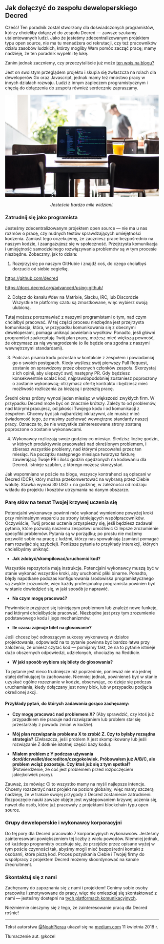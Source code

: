 ## Jak dołączyć do zespołu deweloperskiego Decred

Cześć! Ten poradnik został stworzony dla doświadczonych programistów, którzy chcieliby dołączyć do zespołu Decred — zawsze szukamy utalentowanych ludzi. Jako że jesteśmy zdecentralizowanym projektem typu open source, nie ma tu menadżera od rekrutacji, czy też pracowników działu zasobów ludzkich, którzy mogliby Wam pomóc zacząć pracę; mamy nadzieję, że ten poradnik wypełni tę lukę.

Zanim jednak zaczniemy, czy przeczytaliście już może [ten wpis na blogu?](https://github.com/artikozel/decred-articles/blob/master/Polish/into-polish/decredrecruiting.md)

Jest on swoistym przeglądem projektu i skupia się zwłaszcza na rolach dla deweloperów Go oraz Javascript, jednak mamy też mnóstwo pracy w innych działach rozwoju. Ludzi z innym zapleczem programistycznym i chęcią do dołączenia do zespołu również serdecznie zapraszamy.

![](../../img/howtojoin1.jpeg)
*<p align="center">Jesteście bardzo mile widziani.</p>*

### Zatrudnij się jako programista

Jesteśmy zdecentralizowanym projektem open source — nie ma u nas rozmów o pracę, czy nudnych testów sprawdzających umiejętności kodzenia. Zamiast tego oczekujemy, że zaczniesz prace bezpośrednio na naszym kodzie, i zaangażujesz się w społeczność. Przejrzysta komunikacja i umiejętność samodzielnego rozwiązywania problemów są w tym procesie niezbędne.
Zobaczmy, jak to działa:

1. Rozejrzyj się po naszym GitHubie i znajdź coś, do czego chciałbyś dorzucić od siebie cegiełkę.

 https://github.com/decred

 https://docs.decred.org/advanced/using-github/

2. Dołącz do kanału #dev na Matrixie, Slacku, IRC, lub Discordzie Wszystkie te platformy czatu są zmostkowane, więc wybierz swoją ulubioną.

 Tutaj możesz porozmawiać z naszymi programistami o tym, nad czym chciałbyś pracować. W tej części procesu niezbędna jest przejrzysta komunikacja, która, w przypadku komunikowania się z obecnymi deweloperami, pomaga uniknąć powielania wysiłków. Ponadto, jeśli główni programiści zaakceptują Twój plan pracy, możesz mieć większą pewność, że otrzymasz za nią wynagrodzenie (o ile będzie ona zgodna z naszymi wewnętrznymi standardami).

3. Podczas pisania kodu pozostań w kontakcie z zespołem i powiadamiaj go o swoich postępach. Kiedy wyślesz swój pierwszy Pull Request, zostanie on sprawdzony przez obecnych członków zespołu. Skorzystaj z ich opinii, aby ulepszyć swój następny PR. Gdy będziesz konsekwentnie scalać kod, najprawdopodobniej zostaniesz poproszony o zostanie wykonawcą; otrzymasz ofertę kontraktu i będziesz mieć możliwość rozliczenia za bieżącą i przeszłą pracę.

 Średni okres próbny wynosi jeden miesiąc w większości zwykłych firm. W przypadku Decred może być on znacznie krótszy. Zależy to od problemów, nad którymi pracujesz, od jakości Twojego kodu i od komunikacji z zespołem. Chcemy być jak najbardziej inkluzywni, ale musisz mieć świadomość tego, że musimy zachować wewnętrzne standardy naszej pracy. Oznacza to, że nie wszystkie zainteresowane strony zostaną poproszone o zostanie wykonawcami.

4. Wykonawcy rozliczają swoje godziny co miesiąc. Śledzisz liczbę godzin, w których produktywnie pracowałeś nad określonym problemem, i zbierasz wszystkie problemy, nad którymi pracowałeś przez ten miesiąc. Na początku następnego miesiąca tworzysz fakturę zawierającą Twoje PR i ilość godzin spędzonych na kodowaniu dla Decred. Istnieje szablon, z którego możesz skorzystać.

 Jak wspomniano w poście na blogu, wszyscy kontrahenci są opłacani w Decred (DCR), który można przekonwertować na wybraną przez Ciebie walutę. Stawka wynosi 30 USD + na godzinę, w zależności od rodzaju wkładu do projektu i kosztów utrzymania na danym obszarze.

### Parę słów na temat Twojej krzywej uczenia się

Potencjalni wykonawcy powinni móc wykonać wymienione powyżej kroki przy minimalnym wsparciu ze strony istniejących współpracowników. Oczywiście, Twój proces uczenia przyspieszy się, jeśli będziesz zadawał pytania, które pozwolą naszemu zespołowi umożliwić Ci lepsze zrozumienie specyfiki problemów. Pytania są w porządku; po prostu nie możemy pozwolić sobie na pracę z ludźmi, którzy nas spowalniają (zamiast pomagać nam rozwijać się szybciej). Poniższe pytania to przykłady interakcji, których chcielibyśmy uniknąć:

* **Jak zdobyć/skompilować/uruchomić kod?**

 Wszystkie repozytoria mają instrukcje. Potencjalni wykonawcy muszą być w stanie wykonać wszystkie kroki, aby uruchomić pliki binarne. Ponadto, błędy napotkane podczas konfigurowania środowiska programistycznego są zwykle zrozumiałe, więc każdy profesjonalny programista powinien być w stanie dowiedzieć się, w jaki sposób je naprawić.

* **Na czym mogę pracować?**

 Powinniście przyjrzeć się istniejącym problemom lub znaleźć nowe funkcje, nad którymi chcielibyście pracować. Niezbędne jest przy tym zrozumienie podstawowego kodu i jego mechanizmów.

* **Ile czasu zajmuje bilet na głosowanie?**

 Jeśli chcesz być odnoszącym sukcesy wykonawcą w działce projektowania, odpowiedź na to pytanie powinna być bardzo łatwa przy założeniu, że umiesz czytać kod — pomijamy fakt, że na to pytanie istnieje dużo obszernych odpowiedzi, udzielonych, chociażby na Reddicie.

* **W jaki sposób wybiera się bilety do głosowania?**

 To pytanie jest nieco trudniejsze niż poprzednie, ponieważ nie ma jednej stałej definiującej to zachowanie. Niemniej jednak, powinieneś być w stanie uzyskać ogólne rozeznanie w kodzie, obserwując, co dzieje się podczas uruchamiania, kiedy dołączany jest nowy blok, lub w przypadku podjęcia określonej akcji.

#### Przykłady pytań, do których zadawania gorąco zachęcamy:

* **Czy mogę pracować nad problemem X?** (Aby sprawdzić, czy ktoś już przypadkiem nie pracuje nad rozwiązaniem lub problem stał się przestarzały z powodu zmian w kodzie).

* **Mój plan rozwiązania problemu X to zrobić Z. Czy to byłaby rozsądna strategia?** (Zwłaszcza, jeśli problem X jest skomplikowany lub jeśli rozwiązanie Z dotknie istotnej części bazy kodu).

* **Miałem problem z Y podczas używania dcrd/dcrwallet/decrediton/czegokolwiek. Próbowałem już A/B/C, ale problem wciąż pozostaje. Czy ktoś już się z tym spotkał?** (Potwierdzenie, że coś jest problemem przed rozpoczęciem jakiejkolwiek pracy).

Zauważ, że mówiąc Ci to wszystko mamy na myśli najlepsze intencje. Chcemy rozszerzyć nasz projekt na poziom globalny, więc mamy szczerą nadzieję, że w trakcie swojej przygody z Decred zostaniecie zatrudnieni. Rozpoczęcie nauki zawsze objęte jest występowaniem krzywej uczenia się, nawet dla osób, które już pracowały z projektami blockchain typu open source.

### Grupy deweloperskie i wykonawcy korporacyjni

Do tej pory dla Decred pracowało 7 korporacyjnych wykonawców. Jesteśmy zainteresowani powiększeniem tej liczby z wielu powodów. Niemniej jednak, od każdego programisty oczekuje się, że przejdzie przez opisane wyżej w tym poście czynności tak, abyśmy mogli mieć bezpośredni kontakt z osobami, które piszą kod. Proces pozyskania Ciebie i Twojej firmy do współpracy z projektem Decred możemy skoordynować na kanale #recruitment.

### Skontaktuj się z nami

Zachęcamy do zapoznania się z nami i projektem! Cenimy sobie osoby pracowite i zmotywowane do pracy, więc nie omieszkaj się skontaktować z nami — jesteśmy dostępni na [tych platformach komunikacyjnych](https://decred.org/community).

Niezmiernie cieszymy się z tego, że zainteresowanie pracą dla Decred rośnie!

---

Tekst autorstwa [@NoahPierau](https://medium.com/@NoahPierau) ukazał się na [medium.com](https://medium.com/@NoahPierau/how-to-join-the-decred-development-team-ad2475d8d99c) 11 kwietnia 2018 r.

Tłumaczenie aut. @kozel
